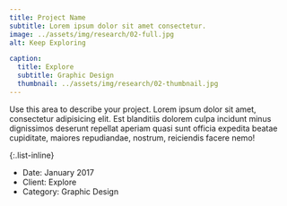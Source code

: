 ```yaml
---
title: Project Name
subtitle: Lorem ipsum dolor sit amet consectetur.
image: ../assets/img/research/02-full.jpg
alt: Keep Exploring

caption:
  title: Explore
  subtitle: Graphic Design
  thumbnail: ../assets/img/research/02-thumbnail.jpg
---
```

Use this area to describe your project. Lorem ipsum dolor sit amet, consectetur adipisicing elit. Est blanditiis dolorem culpa incidunt minus dignissimos deserunt repellat aperiam quasi sunt officia expedita beatae cupiditate, maiores repudiandae, nostrum, reiciendis facere nemo!

{:.list-inline}
- Date: January 2017
- Client: Explore
- Category: Graphic Design

